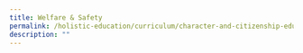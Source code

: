 ```yaml
---
title: Welfare & Safety
permalink: /holistic-education/curriculum/character-and-citizenship-education/welfare-n-safety
description: ""
---
```


